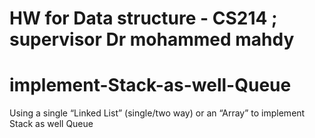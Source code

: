 # HW for Data structure - CS214 ; supervisor Dr mohammed mahdy
# implement-Stack-as-well-Queue
Using a single “Linked List” (single/two way) or an “Array” to implement Stack as well Queue

